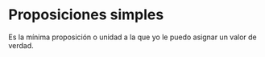 # Proposiciones simples
Es la mínima proposición o unidad a la que yo le puedo asignar un valor de verdad.